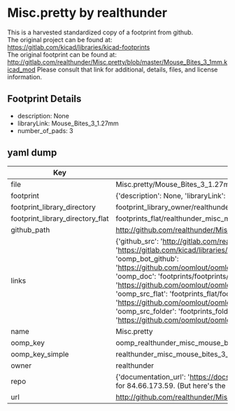 # Misc.pretty by realthunder  
This is a harvested standardized copy of a footprint from github.  
The original project can be found at:  
https://gitlab.com/kicad/libraries/kicad-footprints  
The original footprint can be found at:
http://gitlab.com/realthunder/Misc.pretty/blob/master/Mouse_Bites_3_1mm.kicad_mod
Please consult that link for additional, details, files, and license information.  
## Footprint Details
* description: None  
* libraryLink: Mouse_Bites_3_1.27mm  
* number_of_pads: 3  
## yaml dump  
| Key | Value |  
| --- | --- |  
| file | Misc.pretty/Mouse_Bites_3_1.27mm.kicad_mod |  
| footprint | {'description': None, 'libraryLink': 'Mouse_Bites_3_1.27mm', 'number_of_pads': 3} |  
| footprint_library_directory | footprint_library_owner/realthunder_Misc.pretty |  
| footprint_library_directory_flat | footprints_flat/realthunder_misc_mouse_bites_3_1_27mm/working |  
| github_path | http://github.com/realthunder/Misc.pretty/blob/master/Mouse_Bites_3_1.27mm.kicad_mod |  
| links | {'github_src': 'http://gitlab.com/realthunder/Misc.pretty/blob/master/Mouse_Bites_3_1mm.kicad_mod', 'github_src_repo': 'https://gitlab.com/kicad/libraries/kicad-footprints', 'oomp_bot': 'footprints/realthunder_misc_mouse_bites_3_1_27mm/working', 'oomp_bot_github': 'https://github.com/oomlout/oomlout_oomp_footprint_bot/tree/main/footprints/realthunder_misc_mouse_bites_3_1_27mm/working', 'oomp_doc': 'footprints/footprints/realthunder/Misc/Mouse_Bites_3_1.27mm/working/', 'oomp_doc_github': 'https://github.com/oomlout/oomlout_oomp_footprint_doc/tree/main/footprints/footprints/realthunder/Misc/Mouse_Bites_3_1.27mm/working', 'oomp_src_flat': 'footprints_flat/footprints_flat/realthunder_misc_mouse_bites_3_1_27mm/working', 'oomp_src_flat_github': 'https://github.com/oomlout/oomlout_oomp_footprint_src/tree/main/footprints_flat/realthunder_misc_mouse_bites_3_1_27mm/working', 'oomp_src_folder': 'footprints_folder/footprints_folder/realthunder/Misc/Mouse_Bites_3_1.27mm/working', 'oomp_src_folder_github': 'https://github.com/oomlout/oomlout_oomp_footprint_src/tree/main/footprints_folder/realthunder/Misc/Mouse_Bites_3_1.27mm/working'} |  
| name | Misc.pretty |  
| oomp_key | oomp_realthunder_misc_mouse_bites_3_1_27mm |  
| oomp_key_simple | realthunder_misc_mouse_bites_3_1_27mm |  
| owner | realthunder |  
| repo | {'documentation_url': 'https://docs.github.com/rest/overview/resources-in-the-rest-api#rate-limiting', 'message': "API rate limit exceeded for 84.66.173.59. (But here's the good news: Authenticated requests get a higher rate limit. Check out the documentation for more details.)"} |  
| url | http://github.com/realthunder/Misc.pretty |  

